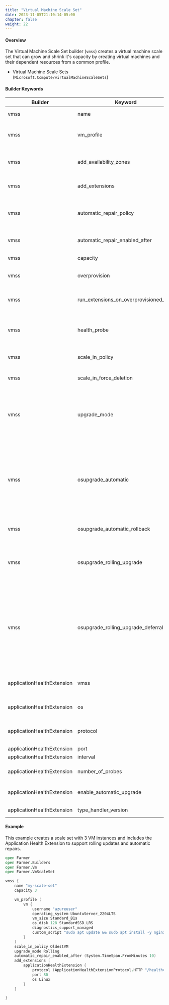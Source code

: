 ```yaml
---
title: "Virtual Machine Scale Set"
date: 2023-11-05T21:10:14-05:00
chapter: false
weight: 22
---
```


#### Overview
The Virtual Machine Scale Set builder (`vmss`) creates a virtual machine scale set that can grow and shrink it's capacity by creating virtual machines and their dependent resources from a common profile.

* Virtual Machine Scale Sets (`Microsoft.Compute/virtualMachineScaleSets`)

#### Builder Keywords

| Builder                    | Keyword                        | Purpose                                                                                                                                                                                                   |
|----------------------------|--------------------------------|-----------------------------------------------------------------------------------------------------------------------------------------------------------------------------------------------------------|
| vmss                       | name                           | Sets the name of the VM scale set.                                                                                                                                                                        |
| vmss                       | vm_profile                     | Defines a profile for VM's in the scale set using the `vm` builder to support all the same functionality as a single VM.                                                                                  |
| vmss                       | add_availability_zones         | Adds one or more availability zones so VM resources will be distributed across those zones.                                                                                                               |
| vmss                       | add_extensions                 | Adds extensions that will be automatically installed on VMs when scaling out.                                                                                                                             |
| vmss                       | automatic_repair_policy        | Enables automatically replacing VMs in the scale set that report as unhealthy. Requires adding the Application Health Extension.                                                                          |
| vmss                       | automatic_repair_enabled_after | Defines a grace period after becoming unhealthy before replacing the instance.                                                                                                                            |
| vmss                       | capacity                       | The number of VM instances in the scale set.                                                                                                                                                              |
| vmss                       | overprovision                  | Specifies whether the Virtual Machine Scale Set should be overprovisioned.                                                                                                                                                   |
| vmss                       | run_extensions_on_overprovisioned_vms | When Overprovision is enabled, extensions are launched on all VMs, unless disabled.                                                                                                                                                   |
| vmss                       | health_probe                   | If not using an application health extension, this refers to a load balancer health probe that can indicate instance health.                                                                              |
| vmss                       | scale_in_policy                | Specify the policy for determining which VMs to remove when scaling in.                                                                                                                                   |
| vmss                       | scale_in_force_deletion        | Indicates the VMs should be force deleted so they free the resources more quickly.                                                                                                                        |
| vmss                       | upgrade_mode                   | Specify Manual, Automatic, or Rolling upgrades. Rolling upgrades require the Application Health Extension or a Health Probe to ensure newly replaced instances are healthy before replacing more of them. |
| vmss                       | osupgrade_automatic            | Indicates whether OS upgrades should automatically be applied to scale set instances in a rolling fashion when a newer version of the OS image becomes available. Default value is false. If this is set to true for Windows based scale sets, enableAutomaticUpdates is automatically set to false and cannot be set to true. |
| vmss                       | osupgrade_automatic_rollback   | Whether OS image rollback feature should be enabled. Enabled by default. |
| vmss                       | osupgrade_rolling_upgrade      | Indicates whether rolling upgrade policy should be used during Auto OS Upgrade. Default value is false. Auto OS Upgrade will fallback to the default policy if no policy is defined on the VMSS. |
| vmss                       | osupgrade_rolling_upgrade_deferral | Indicates whether Auto OS Upgrade should undergo deferral. Deferred OS upgrades will send advanced notifications on a per-VM basis that an OS upgrade from rolling upgrades is incoming, via the IMDS tag 'Platform.PendingOSUpgrade'. The upgrade then defers until the upgrade is approved via an ApproveRollingUpgrade call. |
| applicationHealthExtension | vmss                           | When adding the extension as a resource, this specifies the VM scale set it should be applied to.                                                                                                         |
| applicationHealthExtension | os                             | Operating system (Linux or Windows) to install the correct extension for that OS.                                                                                                                         |
| applicationHealthExtension | protocol                       | Protocol (TCP, HTTP, or HTTPS) to probe, and if specifying HTTP or HTTPS, include the path.                                                                                                               |
| applicationHealthExtension | port                           | TCP port to probe.                                                                                                                                                                                        |
| applicationHealthExtension | interval                       | Interval to probe for health.                                                                                                                                                                             |
| applicationHealthExtension | number_of_probes               | Sets the number of times the probe must fail to consider this instance a failure.                                                                                                                            |
| applicationHealthExtension | enable_automatic_upgrade       | Enable/Disable automatic extension upgrade (not enabled by default)         |
| applicationHealthExtension | type_handler_version           | Extension version (default: "1.0")         |


#### Example

This example creates a scale set with 3 VM instances and includes the Application Health Extension to support rolling updates and automatic repairs.

```fsharp
open Farmer
open Farmer.Builders
open Farmer.Vm
open Farmer.VmScaleSet

vmss {
    name "my-scale-set"
    capacity 3

    vm_profile (
        vm {
            username "azureuser"
            operating_system UbuntuServer_2204LTS
            vm_size Standard_B1s
            os_disk 128 StandardSSD_LRS
            diagnostics_support_managed
            custom_script "sudo apt update && sudo apt install -y nginx"
        }
    )
    scale_in_policy OldestVM
    upgrade_mode Rolling
    automatic_repair_enabled_after (System.TimeSpan.FromMinutes 10)
    add_extensions [
        applicationHealthExtension {
            protocol (ApplicationHealthExtensionProtocol.HTTP "/healthcheck")
            port 80
            os Linux
        }
    ]

}
```
